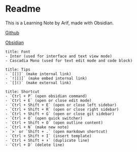 # Readme

This is a Learning Note by Arif, made with Obsidian. 

[Github](https://github.com/arifbudimanarrosyid/Obsidian)

[Obsidian](https://obsidian.md/)

````ad-important
title: Font
- Inter (used for interface and text view mode)
- Cascadia Mono (used for text edit mode and code block)
````

````ad-important
title: Tips
- `[[]]` (make internal link)
- `![[]]` (make embed internal link)
- `[]()` (make external link)
````

````ad-hint
title: Shortcut
- `Ctrl + P` (open obsidian command)
- `Ctrl + E` (open or close edit mode)
- `Ctrl + Shift + E` (open or close left sidebar)
- `Ctrl + Shift + R` (open or close right sidebar)
- `Ctrl + Shift + G` (open or close git sidebar)
- `Ctrl + O` (open quick switcher)
- `Ctrl + Shift + O` (open outline content)
- `Ctrl + N` (make new note)
- `>` or `Shift + .` (open markdown shortcut)
- `Ctrl + Shift + I` (insert template)
- `Ctrl + Shift + ⬇️` (duplicate line)
- `Ctrl + D` (delete line)
````
